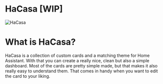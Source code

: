 # HaCasa [WIP]
![HaCasa](https://github.com/damianeickhoff/HaCasa/assets/12126826/87788117-694f-4d92-b49c-c6d137844e37)
# What is HaCasa?
HaCasa is a collection of custom cards and a matching theme for Home Assistant. With that you can create a really nice, clean but also a simple dashboard. Most of the cards are pretty simple made, but that makes it also really easy to understand them. That comes in handy when you want to edit the card to your liking.
